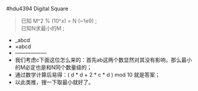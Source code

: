 #hdu4394 Digital Square
>已知 M^2 % (10^x) = N (~1e9) ;<br>
>已知N求最小的M ;<br>

* _abcd
* ×abcd
* ——————
* 我们考虑c下面这位怎么来的：首先ab这两个数显然对其没有影响，那么最小的M必定也是和N同个数量级的；<br>
* 通过数学计算后易得：( d \* d + 2 \* c * d ) mod 10 就是答案；<br>
* 以此类推，搜一下取最小就好了。<br>